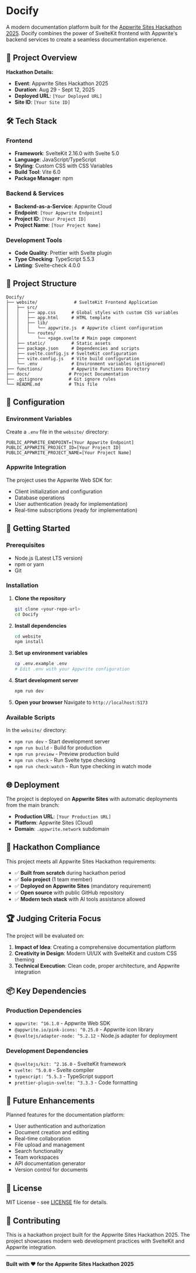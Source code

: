 # Docify

A modern documentation platform built for the [Appwrite Sites Hackathon 2025](https://hackathon.appwrite.network). Docify combines the power of SvelteKit frontend with Appwrite's backend services to create a seamless documentation experience.

## 🚀 Project Overview

**Hackathon Details:**
- **Event**: Appwrite Sites Hackathon 2025
- **Duration**: Aug 29 - Sept 12, 2025
- **Deployed URL**: `[Your Deployed URL]`
- **Site ID**: `[Your Site ID]`

## 🛠️ Tech Stack

### Frontend
- **Framework**: SvelteKit 2.16.0 with Svelte 5.0
- **Language**: JavaScript/TypeScript
- **Styling**: Custom CSS with CSS Variables
- **Build Tool**: Vite 6.0
- **Package Manager**: npm

### Backend & Services
- **Backend-as-a-Service**: Appwrite Cloud
- **Endpoint**: `[Your Appwrite Endpoint]`
- **Project ID**: `[Your Project ID]`
- **Project Name**: `[Your Project Name]`

### Development Tools
- **Code Quality**: Prettier with Svelte plugin
- **Type Checking**: TypeScript 5.5.3
- **Linting**: Svelte-check 4.0.0

## 📁 Project Structure

```
Docify/
├── website/              # SvelteKit Frontend Application
│   ├── src/
│   │   ├── app.css      # Global styles with custom CSS variables
│   │   ├── app.html     # HTML template
│   │   ├── lib/
│   │   │   └── appwrite.js  # Appwrite client configuration
│   │   └── routes/
│   │       └── +page.svelte # Main page component
│   ├── static/          # Static assets
│   ├── package.json     # Dependencies and scripts
│   ├── svelte.config.js # SvelteKit configuration
│   ├── vite.config.js   # Vite build configuration
│   └── .env             # Environment variables (gitignored)
├── functions/           # Appwrite Functions Directory
├── docs/               # Project Documentation
├── .gitignore          # Git ignore rules
└── README.md           # This file
```

## 🔧 Configuration

### Environment Variables
Create a `.env` file in the `website/` directory:

```env
PUBLIC_APPWRITE_ENDPOINT=[Your Appwrite Endpoint]
PUBLIC_APPWRITE_PROJECT_ID=[Your Project ID]
PUBLIC_APPWRITE_PROJECT_NAME=[Your Project Name]
```

### Appwrite Integration
The project uses the Appwrite Web SDK for:
- Client initialization and configuration
- Database operations
- User authentication (ready for implementation)
- Real-time subscriptions (ready for implementation)

## 🚦 Getting Started

### Prerequisites
- Node.js (Latest LTS version)
- npm or yarn
- Git

### Installation

1. **Clone the repository**
   ```bash
   git clone <your-repo-url>
   cd Docify
   ```

2. **Install dependencies**
   ```bash
   cd website
   npm install
   ```

3. **Set up environment variables**
   ```bash
   cp .env.example .env
   # Edit .env with your Appwrite configuration
   ```

4. **Start development server**
   ```bash
   npm run dev
   ```

5. **Open your browser**
   Navigate to `http://localhost:5173`

### Available Scripts

In the `website/` directory:

- `npm run dev` - Start development server
- `npm run build` - Build for production
- `npm run preview` - Preview production build
- `npm run check` - Run Svelte type checking
- `npm run check:watch` - Run type checking in watch mode

## 🌐 Deployment

The project is deployed on **Appwrite Sites** with automatic deployments from the main branch:

- **Production URL**: `[Your Production URL]`
- **Platform**: Appwrite Sites (Cloud)
- **Domain**: `.appwrite.network` subdomain

## 🎯 Hackathon Compliance

This project meets all Appwrite Sites Hackathon requirements:

- ✅ **Built from scratch** during hackathon period
- ✅ **Solo project** (1 team member)
- ✅ **Deployed on Appwrite Sites** (mandatory requirement)
- ✅ **Open source** with public GitHub repository
- ✅ **Modern tech stack** with AI tools assistance allowed

## 🏆 Judging Criteria Focus

The project will be evaluated on:

1. **Impact of Idea**: Creating a comprehensive documentation platform
2. **Creativity in Design**: Modern UI/UX with SvelteKit and custom CSS theming
3. **Technical Execution**: Clean code, proper architecture, and Appwrite integration

## 📦 Key Dependencies

### Production Dependencies
- `appwrite: ^16.1.0` - Appwrite Web SDK
- `@appwrite.io/pink-icons: ^0.25.0` - Appwrite icon library
- `@sveltejs/adapter-node: ^5.2.12` - Node.js adapter for deployment

### Development Dependencies
- `@sveltejs/kit: ^2.16.0` - SvelteKit framework
- `svelte: ^5.0.0` - Svelte compiler
- `typescript: ^5.5.3` - TypeScript support
- `prettier-plugin-svelte: ^3.3.3` - Code formatting

## 🔮 Future Enhancements

Planned features for the documentation platform:
- User authentication and authorization
- Document creation and editing
- Real-time collaboration
- File upload and management
- Search functionality
- Team workspaces
- API documentation generator
- Version control for documents

## 📝 License

MIT License - see [LICENSE](website/LICENSE) file for details.

## 🤝 Contributing

This is a hackathon project built for the Appwrite Sites Hackathon 2025. The project showcases modern web development practices with SvelteKit and Appwrite integration.

---

**Built with ❤️ for the Appwrite Sites Hackathon 2025**